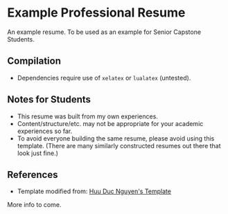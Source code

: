 # Example Professional Resume
An example resume. To be used as an example for Senior Capstone Students.

## Compilation
* Dependencies require use of `xelatex` or `lualatex` (untested).

## Notes for Students
* This resume was built from my own experiences.
* Content/structure/etc. may not be appropriate for your academic experiences so far.
* To avoid everyone building the same resume, please avoid using this template. (There are many similarly constructed resumes out there that look just fine.)

## References
* Template modified from: [Huu Duc Nguyen's Template](https://www.overleaf.com/latex/templates/curriculum-vitae-latex/jqztwqchhypk)

More info to come.